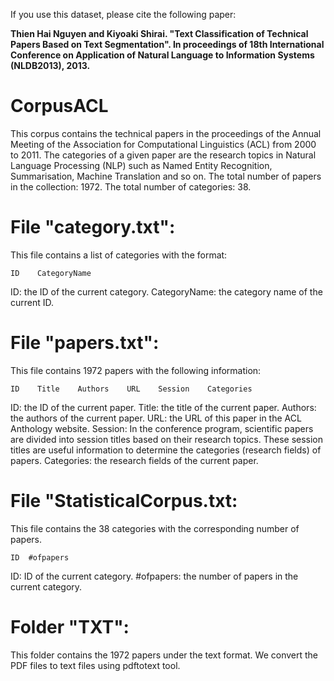 If you use this dataset, please cite the following paper:

**Thien Hai Nguyen and Kiyoaki Shirai. "Text Classification of Technical Papers Based on Text Segmentation". In proceedings of 18th International Conference on Application of Natural Language to Information Systems (NLDB2013), 2013.**


CorpusACL
=========

This corpus contains the technical papers in the proceedings of the Annual Meeting of the Association for Computational Linguistics (ACL) from 2000 to 2011.
The categories of a given paper are the research topics in Natural Language Processing (NLP) such as Named Entity Recognition, Summarisation, Machine Translation and so on.
The total number of papers in the collection: 1972.
The total number of categories: 38.



File "category.txt":
======================
This file contains a list of categories with the format:

    ID    CategoryName

 ID: the ID of the current category.
 CategoryName: the category name of the current ID.
 
 
 
File "papers.txt":
======================
This file contains 1972 papers with the following information:

    ID    Title    Authors    URL    Session    Categories

 ID: the ID of the current paper.
 Title: the title of the current paper.
 Authors: the authors of the current paper.
 URL: the URL of this paper in the ACL Anthology website.
 Session: In the conference program, scientific papers are divided into session titles based on their research topics. These session titles are useful information to determine the categories (research fields) of papers.
 Categories: the research fields of the current paper.



File "StatisticalCorpus.txt:
=======================

This file contains the 38 categories with the corresponding number of papers.

	ID	#ofpapers

 ID: ID of the current category.
 #ofpapers: the number of papers in the current category.



Folder "TXT":
=======================

This folder contains the 1972 papers under the text format.
We convert the PDF files to text files using pdftotext tool.
